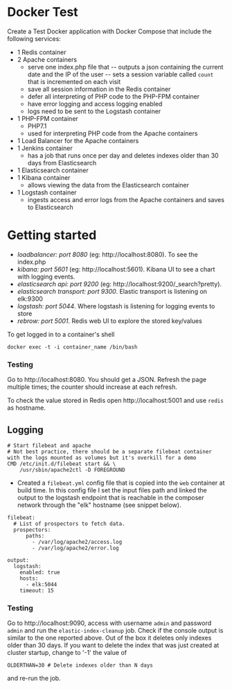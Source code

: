 # Docker Test

Create a Test Docker application with Docker Compose that include the following services:

- 1 Redis container
- 2 Apache containers
    - serve one index.php file that
   	-- outputs a json containing the current date and the IP of the user
   	-- sets a session variable called `count` that is incremented on each visit
    - save all session information in the Redis container
    - defer all interpreting of PHP code to the PHP-FPM container
    - have error logging and access logging enabled
    - logs need to be sent to the Logstash container
- 1 PHP-FPM container
    - PHP7.1
    - used for interpreting PHP code from the Apache containers
- 1 Load Balancer for the Apache containers
- 1 Jenkins container
    - has a job that runs once per day and deletes indexes older than 30 days from Elasticsearch
- 1 Elasticsearch container
- 1 Kibana container
    - allows viewing the data from the Elasticsearch container
- 1 Logstash container
    - ingests access and error logs from the Apache containers and saves to Elasticsearch

# Getting started

- *loadbalancer: port 8080* (eg: http://localhost:8080). To see the index.php
- *kibana: port 5601* (eg: http://localhost:5601). Kibana UI to see a chart with logging events.
- *elasticsearch api: port 9200* (eg: http://localhost:9200/_search?pretty).
- *elasticsearch transport: port 9300*. Elastic transport is listening on elk:9300
- *logstash: port 5044*. Where logstash is listening for logging events to store
- *rebrow: port 5001*. Redis web UI to explore the stored key/values

To get logged in to a container's shell
```
docker exec -t -i container_name /bin/bash
```

### Testing

Go to http://localhost:8080. You should get a JSON. Refresh the page multiple times; the counter should increase at each refresh.

To check the value stored in Redis open http://localhost:5001 and use `redis` as hostname.


## Logging

```
# Start filebeat and apache
# Not best practice, there should be a separate filebeat container with the logs mounted as volumes but it's overkill for a demo
CMD /etc/init.d/filebeat start && \
    /usr/sbin/apache2ctl -D FOREGROUND
```

- Created a `filebeat.yml` config file that is copied into the `ẁeb` container at build time. In this config file I set the input files path and linked the output to the logstash endpoint that is reachable in the composer network through the "elk" hostname (see snippet below). 

```
filebeat:
  # List of prospectors to fetch data.
  prospectors:
      paths:
        - /var/log/apache2/access.log
        - /var/log/apache2/error.log

output:
  logstash:
    enabled: true
    hosts:
      - elk:5044
    timeout: 15
```

### Testing

Go to http://localhost:9090, access with username `admin` and password `admin` and run the `elastic-index-cleanup` job. Check if the console output is similar to the one reported above. Out of the box it deletes only indexes older than 30 days. If you want to delete the index that was just created at cluster startup, change to '-1' the value of 
```
OLDERTHAN=30 # Delete indexes older than N days
```
and re-run the job.